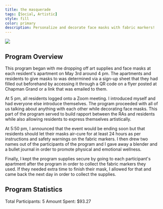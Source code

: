 ```yaml
---
title: the masquerade
tags: [Social, Artistic]
style: fill
color: primary
description: Personalize and decorate face masks with fabric markers!
---
```


![](https://i.imgur.com/zz2iXOY.png)

## Program Overview

This program began with me dropping off art supplies and face masks at each resident's apartment on May 3rd around 4 pm. The apartments and residents to give masks to was determined via a sign-up sheet that they had filled out beforehand by accessing it through a QR code on a flyer posted at Chapman Grand or a link that was emailed to them.

At 5 pm, all residents logged onto a Zoom meeting. I introduced myself and had everyone else introduce themselves. The program proceeded with all of us talking about anything with each other while decorating face masks. This part of the program served to build rapport between the RAs and residents while also allowing residents to express themselves artistically.

At 5:50 pm, I announced that the event would be ending soon but that residents should let their masks air-cure for at least 24 hours as per instructions and safety warnings on the fabric markers. I then drew two names out of the participants of the program and I gave away a blender and a bullet journal in order to promote physical and emotional wellness.

Finally, I kept the program supplies secure by going to each participant's apartment after the program in order to collect the fabric markers they used. If they needed extra time to finish their mask, I allowed for that and came back the next day in order to collect the supplies.

## Program Statistics

Total Participants: 5
Amount Spent: $93.27


